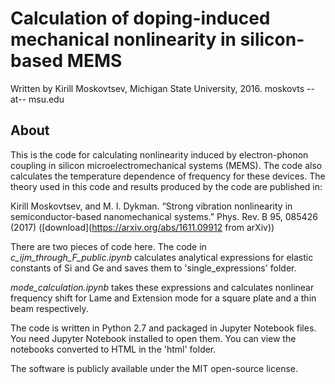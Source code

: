 # Calculation of doping-induced mechanical nonlinearity in silicon-based MEMS

Written by Kirill Moskovtsev, Michigan State University, 2016.
moskovts --at-- msu.edu

## About
This is the code for calculating nonlinearity induced by electron-phonon coupling in silicon microelectromechanical systems (MEMS). The code 
also calculates the temperature dependence of frequency for these devices. The theory used in this code and results produced by the code
are published in:

Kirill Moskovtsev, and M. I. Dykman. “Strong vibration nonlinearity in semiconductor-based nanomechanical
systems.” Phys. Rev. B 95, 085426 (2017) ([download](https://arxiv.org/abs/1611.09912 from arXiv))


There are two pieces of code here. The code in *c_ijm_through_F_public.ipynb* 
calculates analytical expressions for elastic constants of Si and Ge and saves them to 'single_expressions' folder.

*mode_calculation.ipynb* takes these expressions and calculates nonlinear frequency shift for 
Lame and Extension mode for a square plate and a thin beam respectively.

The code is written in Python 2.7 and packaged in Jupyter Notebook files. You need Jupyter Notebook installed
to open them. You can view the notebooks converted to HTML in the 'html' folder.



The software is publicly available under the MIT open-source license.